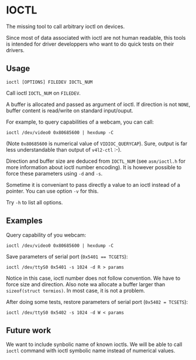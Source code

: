 IOCTL
=====

The missing tool to call arbitrary ioctl on devices.

Since most of data associated with ioctl are not human readable, this tools is
intended for driver developpers who want to do quick tests on their drivers.

Usage
------

    ioctl [OPTIONS] FILEDEV IOCTL_NUM

Call ioctl `IOCTL_NUM` on `FILEDEV`.

A buffer is allocated and passed as argument of ioctl. If direction is
not `NONE`, buffer content is read/write on standard input/ouput.

For example, to query capabilities of a webcam, you can call:

    ioctl /dev/video0 0x80685600 | hexdump -C

(Note `0x80685600` is numerical value of `VIDIOC_QUERYCAP`). Sure, output is
far less understandable than output of `v4l2-ctl` :-).

Direction and buffer size are deduced from `IOCTL_NUM` (see `asm/ioctl.h` for
more information about ioctl number encoding). It is however possible to force
these parameters using `-d` and `-s`.

Sometime it is conveniant to pass directly a value to an ioctl instead of a
pointer. You can use option `-v` for this.

Try `-h` to list all options.

Examples
--------

Query capability of you webcam:

    ioctl /dev/video0 0x80685600 | hexdump -C

Save parameters of serial port (`0x5401 == TCGETS`):

    ioctl /dev/ttyS0 0x5401 -s 1024 -d R > params

Notice in this case, ioctl number does not follow convention. We have to force
size and direction. Also note wa allocate a buffer larger than
`sizeof(struct termios)`. In most case, it is not a problem.

After doing some tests, restore parameters of serial port (`0x5402 = TCSETS`):

    ioctl /dev/ttyS0 0x5402 -s 1024 -d W < params

Future work
-----------

We want to include synbolic name of known ioctls. We will be able to call
`ioctl` command with ioctl symbolic name instead of numerical values.

